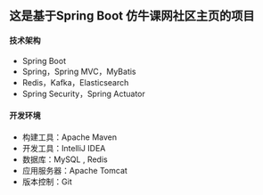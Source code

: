 ## 这是基于Spring Boot 仿牛课网社区主页的项目

#### 技术架构

- Spring Boot
- Spring，Spring MVC，MyBatis
- Redis，Kafka，Elasticsearch
- Spring Security，Spring Actuator

#### 开发环境

- 构建工具：Apache Maven
- 开发工具：IntelliJ IDEA
- 数据库：MySQL , Redis
- 应用服务器：Apache Tomcat
- 版本控制：Git

